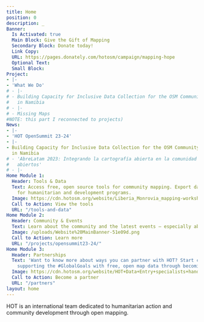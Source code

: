 ```yaml
---
title: Home
position: 0
description: _
Banner:
  Is Activated: true
  Main Block: Give the Gift of Mapping
  Secondary Block: Donate today!
  Link Copy: 
  URL: https://pages.donately.com/hotosm/campaign/mapping-hope
  Optional Text: 
  Small Block: 
Project:
- |-
- 'What We Do'
# - |-
# - Building Capacity for Inclusive Data Collection for the OSM Community
#   in Namibia
# - |-
# - Missing Maps
#NOTE: this part I reconnected to projects) 
News:
- |-
- 'HOT OpenSummit 23-24'
- |-
- Building Capacity for Inclusive Data Collection for the OSM Community
  in Namibia
# - 'AbreLatam 2023: Integrando la cartografía abierta en la comunidad de datos
#   abiertos'
# - |-
Home Module 1:
  Header: Tools & Data
  Text: Access free, open source tools for community mapping. Export data from OpenStreetMap
    for humanitarian and development programs.
  Image: https://cdn.hotosm.org/website/Liberia_Monrovia_mapping-workshops_IMG_20170427_111804.jpg
  Call to Action: View the tools
  URL: "/tools-and-data"
Home Module 2:
  Header: Community & Events
  Text: Learn about the community and the latest events — especially about the Open Summit 2023, a decentralized, year-long program of 13 global, regional, and local conferences.
  Image: /uploads/Website%20MainBanner-51e09d.png
  Call to Action: Learn more
  URL: "/projects/opensummit23-24/"
Home Module 3:
  Header: Partnerships
  Text: 'Want to know more about ways you can partner with HOT? Start creating and
    supporting the #GlobalGoals with free, open map data through becoming a partner.'
  Image: https://cdn.hotosm.org/website/HOT+Data+Entry+specialists+handed+over+framed,+printed+maps+back+to+the+village+offices.+HOT+IndonesiaRiyadi+Wibowo+cropped.jpeg
  Call to Action: Become a partner
  URL: "/partners"
layout: home
---
```


HOT is an international team dedicated to <span>humanitarian action and community development </span><span>through open mapping.</span>
